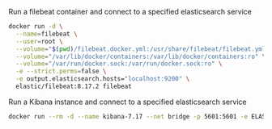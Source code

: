 Run a filebeat container and connect to a specified elasticsearch service

```sh
docker run -d \
  --name=filebeat \
  --user=root \
  --volume="$(pwd)/filebeat.docker.yml:/usr/share/filebeat/filebeat.yml:ro" \
  --volume="/var/lib/docker/containers:/var/lib/docker/containers:ro" \
  --volume="/var/run/docker.sock:/var/run/docker.sock:ro" \
  -e --strict.perms=false \
  -e output.elasticsearch.hosts="localhost:9200" \
  elastic/filebeat:8.17.2 filebeat
```

Run a Kibana instance and connect to a specified elasticsearch service

```sh
docker run --rm -d --name kibana-7.17 --net bridge -p 5601:5601 -e ELASTICSEARCH_HOSTS="http://10.94.144.71:19200" kibana:7.17.17
```
